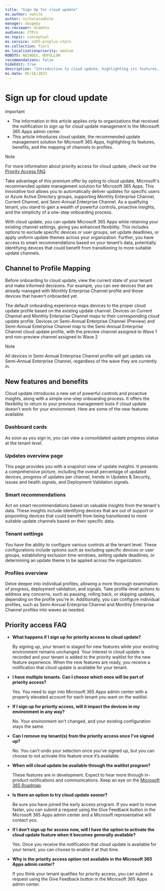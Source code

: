 ```yaml
---
title: "Sign Up for cloud update"
ms.author: nwhite
author: nicholasswhite
manager: dougeby
ms.reviewer: dimehta
audience: ITPro
ms.topic: conceptual
ms.service: o365-proplus-itpro
ms.collection: Tier1
ms.localizationpriority: medium
ROBOTS: NOINDEX, NOFOLLOW
recommendations: false
hideEdit: true
description: "Introduction to cloud update, highlighting its features, benefits, and the mapping of channels to profiles"
ms.date: 05/16/2023
---
```


# Sign up for cloud update

> [!IMPORTANT]
>
>- The information in this article applies only to organizations that received the notification to sign up for cloud update management in the Microsoft 365 Apps admin center.
>- This article introduces cloud update, the recommended update management solution for Microsoft 365 Apps, highlighting its features, benefits, and the mapping of channels to profiles.

> [!NOTE]
> For more information about priority access for cloud update, check out the [Priority Access FAQ](#priority-access-faq).

Take advantage of this premium offer by opting to cloud update, Microsoft's recommended update management solution for Microsoft 365 Apps. This innovative tool allows you to automatically deliver updates for specific users or Azure Active Directory groups, supporting Monthly Enterprise Channel, Current Channel, and Semi-Annual Enterprise Channel. As a qualifying tenant, you stand to gain a wealth of powerful controls, proactive insights, and the simplicity of a one-step onboarding process.

With cloud update, you can update Microsoft 365 Apps while retaining your existing channel settings, giving you enhanced flexibility. This includes options to exclude specific devices or user groups, set update deadlines, or apply uniform update themes across your organization. Further, you have access to smart recommendations based on your tenant’s data, potentially identifying devices that could benefit from transitioning to more suitable update channels.


## Channel to Profile Mapping

Before onboarding to cloud update, view the current state of your tenant and make informed decisions. For example, you can see devices that are  already managed with Monthly Enterprise Channel profile and those devices that haven't onboarded yet.

The default onboarding experience maps devices to the proper cloud update profile based on the existing update channel. Devices on Current Channel and Monthly Enterprise Channel maps to their corresponding cloud update profile. Devices on Semi-Annual Enterprise Channel (Preview) and Semi-Annual Enterprise Channel map to the Semi-Annual Enterprise Channel cloud update profile, with the preview channel assigned to Wave 1 and non-preview channel assigned to Wave 2

> [!NOTE] 
> All devices in Semi-Annual Enterprise Channel profile will get updats via Semi-Annual Enterprise Channel, regardless of the wave they are currently in.

## New features and benefits

Cloud update introduces a new set of powerful controls and proactive insights, along with a simple one-step onboarding process. It offers the flexibility to return to your previous management tools if cloud update doesn't work for your environment. Here are some of the new features available:

### Dashboard cards

As soon as you sign in, you can view a consolidated update progress status at the tenant level.

### Updates overview page

This page provides you with a snapshot view of update insights. It presents a comprehensive picture, including the overall percentage of updated devices, progress of updates per channel, trends in Updates & Security, issues and health signals, and Deployment Validation signals.

### Smart recommendations

Act on smart recommendations based on valuable insights from the tenant's data. These insights include identifying devices that are out of support or pinpointing devices that could benefit from being transitioned to more suitable update channels based on their specific data.

### Tenant settings

You have the ability to configure various controls at the tenant level. These configurations include options such as excluding specific devices or user groups, establishing exclusion time windows, setting update deadlines, or determining an update theme to be applied across the organization.

### Profiles overview

Delve deeper into individual profiles, allowing a more thorough examination of progress, deployment validation, and signals. Take profile-level actions to address any concerns, such as pausing, rolling back, or skipping updates, depending on the profile you're in. Additionally, you can configure individual profiles, such as Semi-Annual Enterprise Channel and Monthly Enterprise Channel profiles into waves as needed.

## Priority access FAQ

- **What happens if I sign up for priority access to cloud update?**

    By signing up, your tenant is staged for new features while your existing environment remains unchanged. Your interest in cloud update is recorded and your tenant is added to the priority waitlist for the new feature experience. When the new features are ready, you receive a notification that cloud update is available for your tenant.

- **I have multiple tenants. Can I choose which ones will be part of priority access?**

    Yes. You need to sign into Microsoft 365 Apps admin center with a properly elevated account for each tenant you want on the waitlist.

- **If I sign up for  priority access, will it impact the devices in my environment in any way?**

    No. Your environment isn't changed, and your existing configuration stays the same.

- **Can I remove my tenant(s) from the priority access once I’ve signed up?**

    No. You can’t undo your selection once you’ve signed up, but you can choose to not activate this feature once it’s available.

- **When will cloud update be available through the waitlist program?**

    These features are in development. Expect to hear more through in-product notifications and communications. Keep an eye on the [Microsoft 365 Roadmap](https://www.microsoft.com/microsoft-365/roadmap).

- **Is there an option to try cloud update sooner?**

    Be sure you have joined the early access program. If you want to move faster, you can submit a request using the Give Feedback button in the Microsoft 365 Apps admin center and a Microsoft representative will contact you.
    
- **If I don’t sign up for access now, will I have the option to activate the cloud update feature when it becomes generally available?**

    Yes. Once you receive the notification that cloud update is available for your tenant, you can choose to enable it at that time.
    
- **Why is the priority access option not available in the Microsoft 365 Apps admin center?**

    If you think your tenant qualifies for priority access, you can submit a request using the Give Feedback button in the Microsoft 365 Apps admin center.
